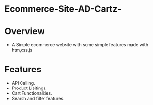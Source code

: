 # Ecommerce-Site-AD-Cartz-

# Overview 
- A Simple ecommerce website with some simple features made with htm,css,js

# Features
- API Calling.
- Product Lisitings.
- Cart Functionalities.
- Search and filter features.
